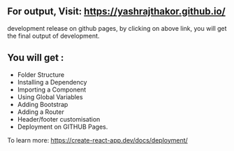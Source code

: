 ## For output, Visit: https://yashrajthakor.github.io/ 
development release on github pages, by clicking on above link, you will get the final output of development.

## You will get :
* Folder Structure
* Installing a Dependency
* Importing a Component
* Using Global Variables
* Adding Bootstrap
* Adding a Router
* Header/footer customisation 
* Deployment on GITHUB Pages. 


To learn more: https://create-react-app.dev/docs/deployment/

